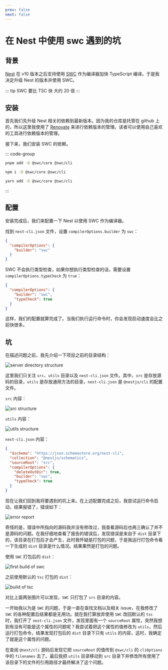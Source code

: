 ```yaml
---
prev: false
next: false
---
```


# 在 Nest 中使用 swc 遇到的坑

## 背景

[Nest](https://nestjs.com/) 在 v10 版本之后支持使用 [SWC](https://swc.rs/) 作为编译器加快 TypeScript 编译。于是我决定升级 Nest 的版本并使用 SWC。

::: tip
SWC 要比 TSC 快 大约 20 倍
:::

## 安装

首先我们先升级 Nest 相关的依赖到最新版本。因为我的仓库是托管在 github 上的，所以这里我使用了 [Renovate](https://github.com/apps/renovate) 来进行依赖版本的管理。读者可以使用自己喜欢的工具进行依赖版本的管理。

接下来，我们安装 SWC 的依赖。

::: code-group

```bash [pnpm]
pnpm add -D @swc/core @swc/cli
```

```bash [npm]
npm i -D @swc/core @swc/cli
```

```bash [yarn]
yarn add -D @swc/core @swc/cli
```

:::

## 配置

安装完成后，我们来配置一下 Nest 以使用 SWC 作为编译器。

找到 `nest-cli.json` 文件，设置 `compilerOptions.builder` 为 `swc`：

```json
{
  "compilerOptions": {
    "builder": "swc"
  }
}
```

SWC 不会执行类型检查，如果你想执行类型检查的话，需要设置 `compilerOptions.typeCheck` 为 `true`：

```json
{
  "compilerOptions": {
    "builder": "swc",
    "typeCheck": true
  }
}
```

这样，我们的配置就算完成了。当我们执行运行命令时，你会发现启动速度会比之前快很多。

## 坑

在描述问题之前，我先介绍一下项目之前的目录结构：

![server directory structure](./server-structure.jpg)

这里我们只关注 `src`、`utils` 目录以及 `nest-cli.json` 文件。其中，`src` 是存放源码的目录，`utils` 是存放通用方法的目录，`nest-cli.json` 是 `@nestjs/cli` 的配置文件。

`src` 内容：

![src structure](./src.jpg)

`utils` 内容：

![utils structure](./utils.jpg)

`nest-cli.json` 内容：

```json
{
  "$schema": "https://json.schemastore.org/nest-cli",
  "collection": "@nestjs/schematics",
  "sourceRoot": "src",
  "compilerOptions": {
    "deleteOutDir": true,
    "builder": "swc",
    "typeCheck": true
  }
}
```

现在让我们回到我将要遇到的坑上来。在上述配置完成之后，我尝试运行命令启动，结果报错了，错误如下：

![error report](./error.jpg)

奇怪的是，错误中所指向的源码我并没有修改过，我查看源码后也再三确认了并不是源码的问题。在我仔细地查看了报告的错误后，发现错误是来自于 `dist` 目录下的，该目录在打包后才会产生，此时我怀疑是打包的问题，于是我运行打包命令看一下生成的 `dist` 目录是什么情况。结果果然是打包的问题。

使用 `SWC` 打包后的 `dist`：

![first build of swc](./swc-1.jpg)

之前使用默认的 `tsc` 打包的 `dist`：

![build of tsc](./tsc.jpg)

对比上面两张图片可以发现，`SWC` 只打包了 `src` 目录的内容。

一开始我以为是 `SWC` 的问题，于是一直在查找文档以及相关 issue，在我修改了 `SWC` 的各种配置后结果都是无用功。就在我打算放弃使用 `SWC` 改回默认的 `tsc` 时，我打开了 `nest-cli.json` 文件，发现里面有一个 `sourceRoot` 属性，突然我想到有没有可能是这个属性的问题呢？我尝试着把这个属性的值修改为 `utils`，然后运行打包命令，结果发现打包后的 `dist` 目录下只有 `utils` 的内容，这时，我确定了就是这个属性的问题。

在查阅 `@nest/cli` 源码后发现它把 `sourceRoot` 的值传到 `@swc/cli` 的 `cliOptions` 中的 `filenames` 去了。最后我把 `utils` 目录移动到 `src` 目录下并修改所有使用了该目录下的文件的引用路径才最终解决了这个问题。
